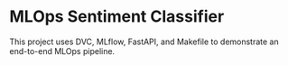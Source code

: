 # MLOps Sentiment Classifier

This project uses DVC, MLflow, FastAPI, and Makefile to demonstrate an end-to-end MLOps pipeline.
